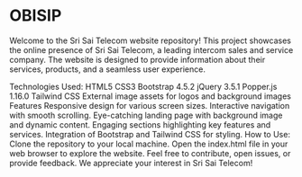 # OBISIP
Welcome to the Sri Sai Telecom website repository! This project showcases the online presence of Sri Sai Telecom, a leading intercom sales and service company. The website is designed to provide information about their services, products, and a seamless user experience.

Technologies Used:
HTML5
CSS3
Bootstrap 4.5.2
jQuery 3.5.1
Popper.js 1.16.0
Tailwind CSS
External image assets for logos and background images
Features
Responsive design for various screen sizes.
Interactive navigation with smooth scrolling.
Eye-catching landing page with background image and dynamic content.
Engaging sections highlighting key features and services.
Integration of Bootstrap and Tailwind CSS for styling.
How to Use:
Clone the repository to your local machine.
Open the index.html file in your web browser to explore the website.
Feel free to contribute, open issues, or provide feedback. We appreciate your interest in Sri Sai Telecom!

